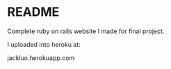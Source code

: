# README

Complete ruby on rails website I made for final project.

I uploaded into heroku at:

jackluo.herokuapp.com
